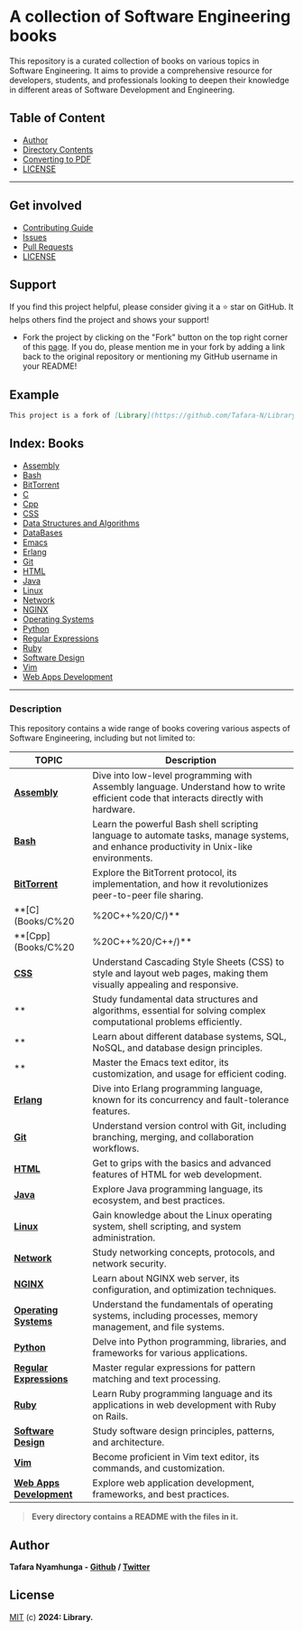 # A collection of Software Engineering books

This repository is a curated collection of books on various topics in Software Engineering. It aims to provide a comprehensive resource for developers, students, and professionals looking to deepen their knowledge in different areas of Software Development and Engineering.

## Table of Content
- [Author](#author)
- [Directory Contents](#books)
- [Converting to PDF](utils/file_conversion.md)
- [LICENSE](#license)
___

## Get involved

- [Contributing Guide](Contributors.md)
- [Issues](https://github.com/Tafara-N/Library/issues)
- [Pull Requests](https://github.com/Tafara-N/Library/pulls)
- [LICENSE](LICENSE)

## Support

If you find this project helpful, please consider giving it a ⭐ star on GitHub. It helps others find the project and shows your support!

- Fork the project by clicking on the "Fork" button on the top right corner of this [page](https://github.com/Tafara-N/Library). If you do, please mention me in your fork by adding a link back to the original repository or mentioning my GitHub username in your README!

## Example

```markdown
This project is a fork of [Library](https://github.com/Tafara-N/Library) by [@Tafara-N](https://github.com/Tafara-N).
```

## Index: Books

- [Assembly](Books/ASM/README.md)
- [Bash](Books/Bash/README.md)
- [BitTorrent](Books/BitTorrent/README.md)
- [C](Books/C%20|%20C++%20/C/README.md)
- [Cpp](Books/C%20|%20C++%20/C++/READEME.md)
- [CSS](Books/HTML/CSS/README.md)
- [Data Structures and Algorithms](Books/Data%20Structures%20and%20Algorithms/README.md)
- [DataBases](Books/DataBases/README.md)
- [Emacs](Books/Emacs/README.md)
- [Erlang](Books/Erlang/README.md)
- [Git](Books/Git/README.md)
- [HTML](Books/HTML/README.md)
- [Java]()
- [Linux](Books/Linux/README.md)
- [Network](Books/Network/README.md)
- [NGINX](Books/Nginx/README.md)
- [Operating Systems](Books/Operating%20Systems/README.md)
- [Python](Books/Python/README.md)
- [Regular Expressions](Books/Regex/README.md)
- [Ruby](Books/Ruby/README.md)
- [Software Design](Books/Software%20Design/README.md)
- [Vim](Books/Vim/README.md)
- [Web Apps Development](Books/Web%20Apps%20Dev/README.md)
___

### Description

This repository contains a wide range of books covering various aspects of Software Engineering, including but not limited to:

| TOPIC                             | Description                                                                                                                             |
|-----------------------------------|-----------------------------------------------------------------------------------------------------------------------------------------|
| **[Assembly](Books/ASM/)**        | Dive into low-level programming with Assembly language. Understand how to write efficient code that interacts directly with hardware.   |
| **[Bash](Books/Bash/)**           | Learn the powerful Bash shell scripting language to automate tasks, manage systems, and enhance productivity in Unix-like environments. |
| **[BitTorrent](Books/BitTorrent/)**           | Explore the BitTorrent protocol, its implementation, and how it revolutionizes peer-to-peer file sharing.                   |
| **[C](Books/C%20|%20C++%20/C/)**              | Master the C programming language, known for its performance and low-level memory manipulation capabilities.                |
| **[Cpp](Books/C%20|%20C++%20/C++/)**          | Delve into C++, an extension of C that includes object-oriented features, and learn how to write robust and efficient code. |
| **[CSS](Books/HTML/CSS/)**                    | Understand Cascading Style Sheets (CSS) to style and layout web pages, making them visually appealing and responsive.       |
| ** | Study fundamental data structures and algorithms, essential for solving complex computational problems efficiently. |
| ** | Learn about different database systems, SQL, NoSQL, and database design principles.                         |
| **[]() | Master the Emacs text editor, its customization, and usage for efficient coding.                            |
| **[Erlang](Books/Erlang/)**                             | Dive into Erlang programming language, known for its concurrency and fault-tolerance features.                    |
| **[Git](Books/Git/)**                                   | Understand version control with Git, including branching, merging, and collaboration workflows.                   |
| **[HTML](Books/HTML/)**                                 | Get to grips with the basics and advanced features of HTML for web development.                                   |
| **[Java](Books/Java/)**                                 | Explore Java programming language, its ecosystem, and best practices.                                             |
| **[Linux](Books/Linux/)**                               | Gain knowledge about the Linux operating system, shell scripting, and system administration.                      |
| **[Network](Books/Network/)**                           | Study networking concepts, protocols, and network security.                                                       |
| **[NGINX](Books/Nginx/)**                               | Learn about NGINX web server, its configuration, and optimization techniques.                                     |
| **[Operating Systems](Books/Operating%20Systems/)**     | Understand the fundamentals of operating systems, including processes, memory management, and file systems.       |
| **[Python](Books/Python/)**                             | Delve into Python programming, libraries, and frameworks for various applications.                                |
| **[Regular Expressions](Books/Regex/)**                 | Master regular expressions for pattern matching and text processing.                                              |
| **[Ruby](Books/Ruby/)**                                 | Learn Ruby programming language and its applications in web development with Ruby on Rails.                       |
| **[Software Design](Books/Software%20Design/)**         | Study software design principles, patterns, and architecture.                                                     |
| **[Vim](Books/Vim/)**                                   | Become proficient in Vim text editor, its commands, and customization.                                            |
| **[Web Apps Development](Books/Web%20Apps%20Dev/)**     | Explore web application development, frameworks, and best practices.                                              |

> **Every directory contains a README with the files in it.**

## Author

**Tafara Nyamhunga  - [Github](https://github.com/tafara-n) / [Twitter](https://twitter.com/tafaranyamhunga)**

## License

[MIT](LICENSE) (c) **2024: Library.**
